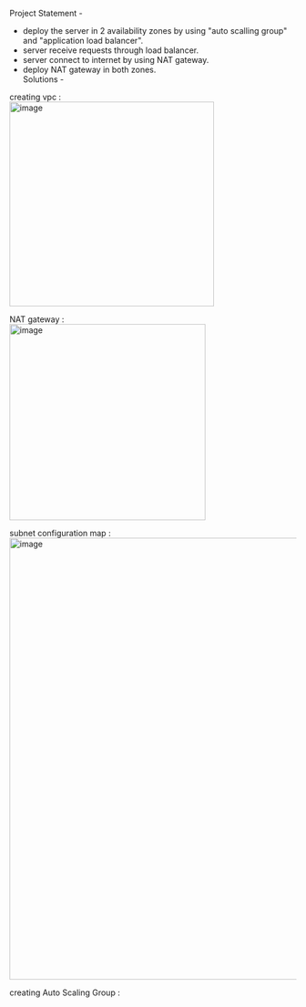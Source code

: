 Project Statement -
  - deploy the server in 2 availability zones by using "auto scalling group" and "application load balancer". 
  - server receive requests through load balancer.
  - server connect to internet by using NAT gateway.
  - deploy NAT gateway in both zones. <br>
Solutions - <br>

creating vpc : <br>
<img width="359" alt="image" src="https://github.com/garimas007/Networking-Devops/assets/146625788/4d2be84e-79d9-4414-8125-7b283f2b7862"><br>

NAT gateway : <br>
<img width="344" alt="image" src="https://github.com/garimas007/Networking-Devops/assets/146625788/dec1c834-6685-4d76-8994-1e6951b01f9b"><br>

subnet configuration map : <br>
<img width="775" alt="image" src="https://github.com/garimas007/Networking-Devops/assets/146625788/7360ce4d-7d2c-418c-8d99-7feb2f181164"><br>

creating Auto Scaling Group : <br>

